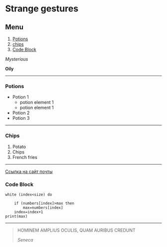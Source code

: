 # Strange gestures

## Menu

1. [Potions](#potions) 
6. [chips](#chips)
2. [Code Block](#code-block)

*Mysterious*

**Oily**

---
### Potions
+ Potion 1
    * potion element 1
    * potion element 1
+ Potion 2
+ Potion 3

---
### Chips
1. Potato
2. Chips
3. French fries

---
[Ссылка на сайт почты](https://mail.ru/)

### Code Block

```
white (index<size) do

    if (numbers[index]>max then
        max=numbers[index]
    index=index+1
print(max)
```

---
>HOMINEM AMPLIUS OCULIS, QUAM AURIBUS CREDUNT
>
>*Seneca*



